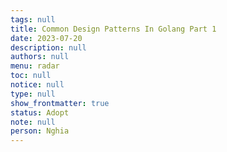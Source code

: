 ```yaml
---
tags: null
title: Common Design Patterns In Golang Part 1
date: 2023-07-20
description: null
authors: null
menu: radar
toc: null
notice: null
type: null
show_frontmatter: true
status: Adopt
note: null
person: Nghia
---
```


